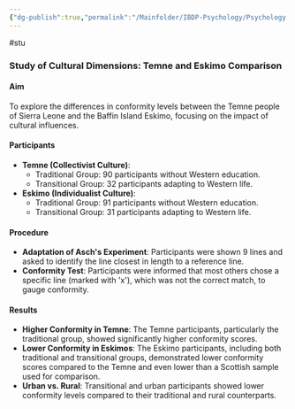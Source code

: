 ```yaml
---
{"dg-publish":true,"permalink":"/Mainfolder/IBDP-Psychology/Psychology Revision/Study/Berry(1967)/"}
---
```


#stu 
### Study of Cultural Dimensions: Temne and Eskimo Comparison

#### Aim

To explore the differences in conformity levels between the Temne people of Sierra Leone and the Baffin Island Eskimo, focusing on the impact of cultural influences.

#### Participants

- **Temne (Collectivist Culture)**:
    - Traditional Group: 90 participants without Western education.
    - Transitional Group: 32 participants adapting to Western life.
- **Eskimo (Individualist Culture)**:
    - Traditional Group: 91 participants without Western education.
    - Transitional Group: 31 participants adapting to Western life.

#### Procedure

- **Adaptation of Asch's Experiment**: Participants were shown 9 lines and asked to identify the line closest in length to a reference line.
- **Conformity Test**: Participants were informed that most others chose a specific line (marked with 'x'), which was not the correct match, to gauge conformity.

#### Results

- **Higher Conformity in Temne**: The Temne participants, particularly the traditional group, showed significantly higher conformity scores.
- **Lower Conformity in Eskimos**: The Eskimo participants, including both traditional and transitional groups, demonstrated lower conformity scores compared to the Temne and even lower than a Scottish sample used for comparison.
- **Urban vs. Rural**: Transitional and urban participants showed lower conformity levels compared to their traditional and rural counterparts.